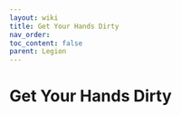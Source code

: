 ```yaml
---
layout: wiki
title: Get Your Hands Dirty
nav_order: 
toc_content: false
parent: Legion
---
```


# Get Your Hands Dirty
